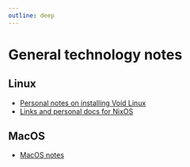 ```yaml
---
outline: deep
---
```


# General technology notes

## Linux

- [Personal notes on installing Void Linux](/general-tech/voidlinux)
- [Links and personal docs for NixOS](/general-tech/nixos/)

## MacOS

- [MacOS notes](/general-tech/macos)
